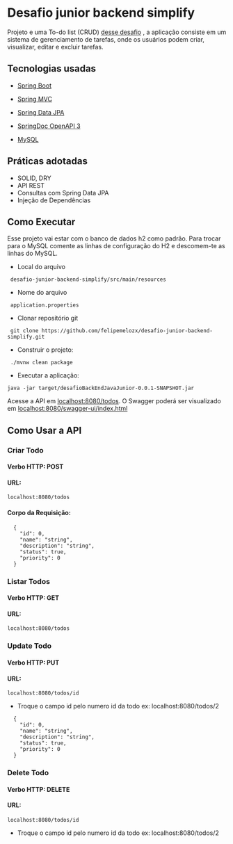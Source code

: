 
# Desafio junior backend simplify



 Projeto e uma To-do list (CRUD) [desse desafio](https://github.com/simplify-tec/desafio-junior-backend-simplify) , a aplicação consiste em um sistema de gerenciamento de tarefas, onde os usuários podem criar, visualizar, editar e excluir tarefas.

##  Tecnologias usadas
- [Spring Boot](https://docs.spring.io/spring-boot/docs/current/reference/html/)

- [Spring MVC](https://docs.spring.io/spring-framework/docs/current/reference/html/web.html)

- [Spring Data JPA](https://docs.spring.io/spring-data/jpa/docs/current/reference/html/)

- [SpringDoc OpenAPI 3](https://springdoc.org/v2/#spring-webflux-support)

- [MySQL](https://dev.mysql.com/doc/)


## Práticas adotadas


- SOLID, DRY
- API REST
- Consultas com Spring Data JPA
- Injeção de Dependências

## Como Executar
 Esse projeto vai estar com o banco de dados h2 como padrão.
 Para trocar para o MySQL comente as linhas de configuração do H2 e descomem-te as linhas do MySQL.
 

- Local do arquivo

```
 desafio-junior-backend-simplify/src/main/resources
```
 - Nome do arquivo
 ```
  application.properties
 ```
- Clonar repositório git

```
 git clone https://github.com/felipemelozx/desafio-junior-backend-simplify.git
```
- Construir o projeto:

```
 ./mvnw clean package
```

- Executar a aplicação:
```
java -jar target/desafioBackEndJavaJunior-0.0.1-SNAPSHOT.jar
```

Acesse a API em [localhost:8080/todos](http://localhost:8080/todos).
O Swagger poderá ser visualizado em [localhost:8080/swagger-ui/index.html](http://localhost:8080/swagger-ui/index.html)

## Como Usar a API

### Criar Todo
#### Verbo HTTP: POST 

#### URL:

```
localhost:8080/todos
```
#### Corpo da Requisição:
```
  {
    "id": 0,
    "name": "string",
    "description": "string",
    "status": true,
    "priority": 0
  }
```
### Listar Todos
#### Verbo HTTP: GET 

#### URL:

```
localhost:8080/todos
```

### Update Todo
#### Verbo HTTP: PUT 

#### URL:

```
localhost:8080/todos/id
```
- Troque o campo id pelo numero id da todo ex: localhost:8080/todos/2
```
  {
    "id": 0,
    "name": "string",
    "description": "string",
    "status": true,
    "priority": 0
  }
```

### Delete Todo
#### Verbo HTTP: DELETE 

#### URL:

```
localhost:8080/todos/id
```
- Troque o campo id pelo numero id da todo ex: localhost:8080/todos/2

